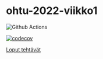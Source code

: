 # ohtu-2022-viikko1

![Github Actions](https://github.com/limi96/ohtu-2022-viikko1/workflows/CI/badge.svg) 

[![codecov](https://codecov.io/gh/limi96/ohtu-2022-viikko1/branch/main/graph/badge.svg?token=WR3PLZCRPN)](https://codecov.io/gh/limi96/ohtu-2022-viikko1)

[Loput tehtävät](https://github.com/limi96/ohtu-2022-tehtavat)
